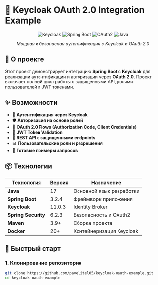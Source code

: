 # 🔐 Keycloak OAuth 2.0 Integration Example

<div align="center">

![Keycloak](https://img.shields.io/badge/Keycloak-11.0.3-FF6900?style=for-the-badge&logo=keycloak)
![Spring Boot](https://img.shields.io/badge/Spring%20Boot-3.2.4-6DB33F?style=for-the-badge&logo=springboot)
![OAuth2](https://img.shields.io/badge/OAuth%202.0-2.5.6-EB5424?style=for-the-badge&logo=oauth)
![Java](https://img.shields.io/badge/Java-17-007396?style=for-the-badge&logo=openjdk)

*Мощная и безопасная аутентификация с Keycloak и OAuth 2.0*

</div>

## 🎯 О проекте

Этот проект демонстрирует интеграцию **Spring Boot** с **Keycloak** для реализации аутентификации и авторизации через **OAuth 2.0**. Проект включает полный цикл работы с защищенными API, ролями пользователей и JWT токенами.

## ✨ Возможности

- 🔐 **Аутентификация через Keycloak**
- 🛡️ **Авторизация на основе ролей**
- 📱 **OAuth 2.0 Flows (Authorization Code, Client Credentials)**
- 🔑 **JWT Token Validation**
- 🚀 **REST API с защищенными endpoints**
- 📊 **Пользовательские роли и разрешения**
- 🧪 **Готовые примеры запросов**

## 📦 Технологии

| Технология | Версия | Назначение |
|------------|---------|------------|
| **Java** | 17 | Основной язык разработки |
| **Spring Boot** | 3.2.4 | Фреймворк приложения |
| **Keycloak** | 11.0.3 | Identity Broker |
| **Spring Security** | 6.2.3 | Безопасность и OAuth2 |
| **Maven** | 3.9+ | Сборка проекта |
| **Docker** | 20+ | Контейнеризация Keycloak |

## 🚀 Быстрый старт

### 1. Клонирование репозитория

```bash
git clone https://github.com/pavelitel05/keycloak-oauth-example.git
cd keycloak-oauth-example
